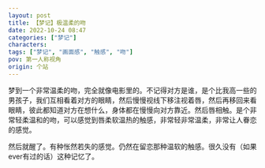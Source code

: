 ```yaml
---
layout: post
title: 【梦记】极温柔的吻
date: 2022-10-24 08:47
categories: ["梦记"]
characters: 
tags: ["梦记", "画面感", "触感", "吻"]
pov: 第一人称视角
origin: 个站
---
```


梦到一个非常温柔的吻，完全就像电影里的。不记得对方是谁，是个比我高一些的男孩子，我们互相看着对方的眼睛，然后慢慢视线下移注视着唇，然后再移回来看眼睛，彼此都知道对方在想什么，身体都在慢慢向对方靠近。然后唇相触。是个非常轻柔温和的吻，可以感觉到唇柔软温热的触感，非常轻非常温柔，非常让人眷恋的感觉。

然后就醒了。有种怅然若失的感觉。仍然在留恋那种温软的触感。很久没有（如果ever有过的话）这种记忆了。
